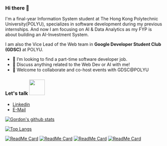 ### Hi there 👋
I'm a final-year Information System student at The Hong Kong Polytechnic University(POLYU), specializes in software development during my previous internships. And now I am focusing on AI & Data Analytics as my FYP is about building an AI-Investment System.

I am also the Vice Lead of the Web team in  **Google Developer Student Club (GDSC)** at POLYU.

- 🌟 I’m looking to find a part-time software developer job.
- 💬 Discuss anything related to the Web Dev or AI with me!
- 🤝 Welcome to collaborate and co-host events with GDSC@POLYU



### Let's talk <img src="https://media1.giphy.com/media/Qyo4wXCuIUNZJ4Qykp/giphy.gif" width="50">
  - [Linkedin](https://www.linkedin.com/in/ho-yin-tse/)
  - [E-Mail](mailto:tsehoyin.gordon@gmail.com)


[![Gordon's github stats](https://github-readme-stats.vercel.app/api?username=GordonTse0922&show_icons=true&theme=tokyonight)](https://github.com/GordonTse0922)

[![Top Langs](https://github-readme-stats.vercel.app/api/top-langs/?username=GordonTse0922&exclude_repo=DevOps&hide=c%23&theme=tokyonight)](https://github.com/GordonTse0922)


[![ReadMe Card](https://github-readme-stats.vercel.app/api/pin/?username=GordonTse0922&repo=HousePriceCompetition&theme=tokyonight)](https://github.com/GordonTse0922/HousePriceCompetition)
[![ReadMe Card](https://github-readme-stats.vercel.app/api/pin/?username=GordonTse0922&repo=MonoPolyGame&theme=tokyonight)](https://github.com/GordonTse0922/GDSC-sample-profolio)
[![ReadMe Card](https://github-readme-stats.vercel.app/api/pin/?username=GordonTse0922&repo=GordonTse0922.github.io&theme=tokyonight)](https://github.com/GordonTse0922/GordonTse0922.github.io)
[![ReadMe Card](https://github-readme-stats.vercel.app/api/pin/?username=GordonTse0922&repo=dotfiles&theme=tokyonight)](https://github.com/GordonTse0922/dotfiles)
